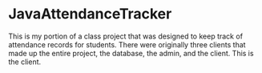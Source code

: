 # JavaAttendanceTracker
This is my portion of a class project that was designed to keep track of attendance records for students.
There were originally three clients that made up the entire project, the database, the admin, and the client. 
This is the client.
